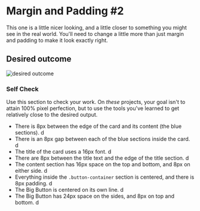 # Margin and Padding #2

This one is a little nicer looking, and a little closer to something you might see in the real world. You'll need to change a little more than just margin and padding to make it look exactly right.

## Desired outcome
![desired outcome](./desired-outcome.png)

### Self Check
Use this section to check your work. On _these_ projects, your goal isn't to attain 100% pixel perfection, but to use the tools you've learned to get relatively close to the desired output.

- There is 8px between the edge of the card and its content (the blue sections). d
- There is an 8px gap between each of the blue sections inside the card. d
- The title of the card uses a 16px font. d
- There are 8px between the title text and the edge of the title section. d
- The content section has 16px space on the top and bottom, and 8px on either side. d
- Everything inside the `.button-container` section is centered, and there is 8px padding. d
- The Big Button is centered on its own line. d
- The Big Button has 24px space on the sides, and 8px on top and bottom. d
